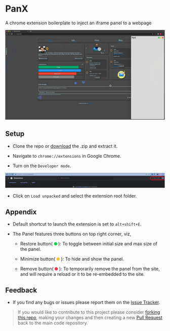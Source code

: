 # PanX
A chrome extension boilerplate to inject an iframe panel to a webpage

![panX](images/panX.png)

## Setup

- Clone the repo or [download](https://github.com/rizz-wan/PanX/archive/refs/heads/master.zip) the .zip and extract it.

- Navigate to `chrome://extensions` in Google Chrome.

- Turn on the `Developer mode`.

![developer mode](images/dev.png)

- Click on `Load unpacked` and select the extension root folder.

## Appendix

- Default shortcut to launch the extension is set to `alt+shift+E`.

- The Panel features three buttons on top right corner, viz,

    - Restore button( <img src="images/g.png" alt="drawing" width="10"/> ): To toggle between initial size and max size of the panel.

    - Minimize button( <img src="images/y.png" alt="drawing" width="10"/> ): To hide and show the panel.

    - Remove button( <img src="images/r.png" alt="drawing" width="10"/> ): To temporarily remove the panel from the site, and will require a reload or it to be re-embedded to the site.

## Feedback

- If you find any bugs or issues please report them on the [Issue Tracker](https://github.com/rizz-wan/panX/issues).

> If you would like to contribute to this project please consider [forking this repo](https://github.com/rizz-wan/panX/fork), making your changes and then creating a new [Pull Request](https://github.com/rizz-wan/panX/pulls) back to the main code repository.